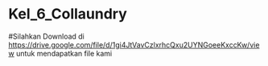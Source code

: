# Kel_6_Collaundry

#Silahkan Download di https://drive.google.com/file/d/1gi4JtVavCzlxrhcQxu2UYNGoeeKxccKw/view untuk mendapatkan file kami
